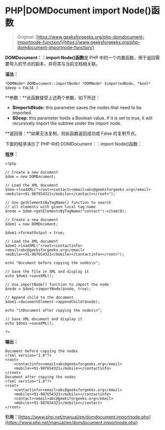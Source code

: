 # PHP|DOMDocument import Node()函数

> Original: [https://www.geeksforgeeks.org/php-domdocument-importnode-function/](https://www.geeksforgeeks.org/php-domdocument-importnode-function/)

**DOMDocument：：import Node()函数**是 PHP 中的一个内置函数，用于返回需要导入的节点的副本，并将其与当前文档相关联。

**语法：**

```
*DOMNode* DOMDocument::importNode( *DOMNode* $importedNode, *bool* $deep = FALSE )
```

**参数：**此函数接受上述两个参数，如下所述：

*   **$importdNode:** this parameter saves the nodes that need to be imported.
*   **$Deep:** this parameter holds a Boolean value. If it is set to true, it will recursively import the subtree under the import node.

**返回值：**如果无法复制，则此函数返回成功或 False 的复制节点。

下面的程序演示了 PHP 中的 DOMDocument：：import Node()函数：

**程序：**

```
<?php

// Create a new document
$dom = new DOMDocument;

// Load the XML document
$dom->loadXML("<root><contact><email>abc@geeksforgeeks.org</email>
<mobile>+91-987654321</mobile></contact></root>");

// Use getElementsByTagName() function to search
// all elements with given local tag name
$node = $dom->getElementsByTagName("contact")->item(0);

// Create a new document
$dom1 = new DOMDocument;

$dom1->formatOutput = true;

// Load the XML document
$dom1->loadXML("<root><contactinfo><email>abc@geeksforgeeks.org</email>
<mobile>+91-987654321</mobile></contactinfo></root>");

echo "Document before copying the nodes\n";

// Save the file in XML and display it
echo $dom1->saveXML();

// Use importNode() function to import the node
$node = $dom1->importNode($node, true);

// Append child to the document
$dom1->documentElement->appendChild($node);

echo "\nDocument after copying the nodes\n";

// Save XML document and display it
echo $dom1->saveXML();

?>
```

**输出：**

```
Document before copying the nodes
<?xml version="1.0"?>
<root>
    <contactinfo><email>abc@geeksforgeeks.org</email>
    <mobile>+91-987654321</mobile></contactinfo>
</root>
Document after copying the nodes
<?xml version="1.0"?>
<root>
    <contactinfo><email>abc@geeksforgeeks.org</email>
    <mobile>+91-987654321</mobile></contactinfo>
    <contact><email>abc@geeksforgeeks.org</email>
    <mobile>+91-987654321</mobile></contact>
</root>

```

**引用：**[https://www.php.net/manual/en/domdocument.importnode.php](https://www.php.net/manual/en/domdocument.importnode.php)